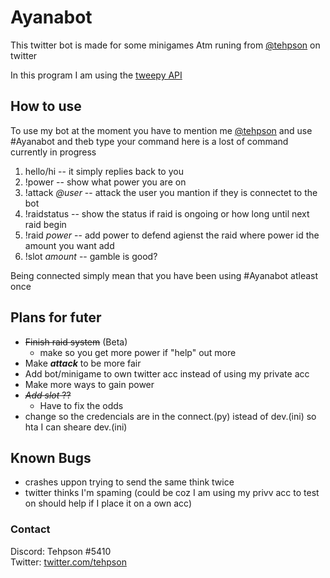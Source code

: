 # Ayanabot

This twitter bot is made for some minigames Atm runing from [@tehpson](https://twitter.com/tehpson) on twitter

In this program I am using the [tweepy API](https://www.tweepy.org/) 

## How to use
To use my bot at the moment you have to mention me [@tehpson](https://twitter.com/tehpson) and use #Ayanabot and theb type your command
here is a lost of command currently in progress
1. hello/hi -- it simply replies back to you
2. !power -- show what power you are on
3. !attack *@user* -- attack the user you mantion if they is connectet to the bot
4. !raidstatus -- show the status if raid is ongoing or how long until next raid begin
5. !raid *power* -- add power to defend agienst the raid where power id the amount you want add
6. !slot *amount* -- gamble is good? 

Being connected simply mean that you have been using #Ayanabot atleast once


## Plans for futer
* ~~Finish raid system~~ (Beta)
    * make so you get more power if "help" out more
* Make ***attack*** to be more fair  
* Add bot/minigame to own twitter acc instead of using my private acc
* Make more ways to gain power
* ~~*Add slot* ??~~
    * Have to fix the odds
* change so the credencials are in the connect.(py) istead of dev.(ini) so hta I can sheare dev.(ini)

## Known Bugs
* crashes uppon trying to send the same think twice
* twitter thinks I'm spaming (could be coz I am using my privv acc to test on should help if I place it on a own acc)

### Contact
Discord: Tehpson #5410  
Twitter: [twitter.com/tehpson](twitter.com/tehpson) 
